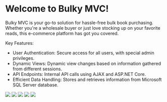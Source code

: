 # Welcome to Bulky MVC!

Bulky MVC is your go-to solution for hassle-free bulk book purchasing. Whether you're a wholesale buyer or just love stocking up on your favorite reads, this e-commerce platform has got you covered.


Key Features:

 - User Authentication: Secure access for all users, with special admin privileges.
 - Dynamic Views: Dynamic view changes based on information gathered from different sessions.
 - API Endpoints: Internal API calls using AJAX and ASP.NET Core.
 - Efficient Data Handling: Stores and retrieves information from Microsoft SQL Server database.

![](https://github.com/LSA125/Bulky_MVC/blob/master/Demo/Screenshot_1.png)
![](https://github.com/LSA125/Bulky_MVC/blob/master/Demo/Screenshot_2.png)
![](https://github.com/LSA125/Bulky_MVC/blob/master/Demo/Screenshot_3.png)
![](https://github.com/LSA125/Bulky_MVC/blob/master/Demo/Screenshot_4.png)
![](https://github.com/LSA125/Bulky_MVC/blob/master/Demo/Screenshot_5.png)
